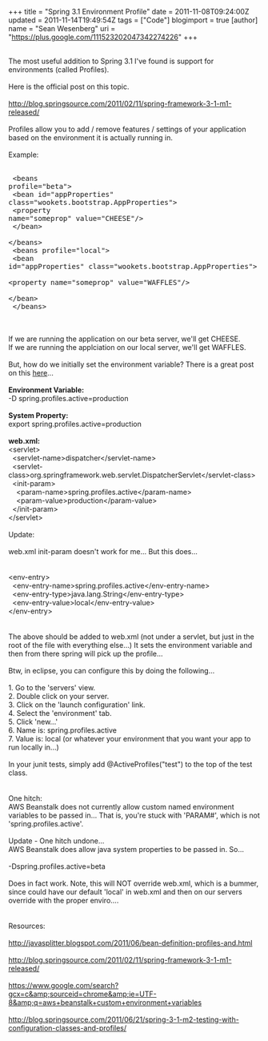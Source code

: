 +++
title = "Spring 3.1 Environment Profile"
date = 2011-11-08T09:24:00Z
updated = 2011-11-14T19:49:54Z
tags = ["Code"]
blogimport = true 
[author]
	name = "Sean Wesenberg"
	uri = "https://plus.google.com/111523202047342274226"
+++

<br />The most useful addition to Spring 3.1 I've found is support for environments (called Profiles).<br /><br />Here is the official post on this topic.<br /><br /><a href="http://blog.springsource.com/2011/02/11/spring-framework-3-1-m1-released/">http://blog.springsource.com/2011/02/11/spring-framework-3-1-m1-released/</a><br /><br />Profiles allow you to add / remove features / settings of your application based on the environment it is actually running in.<br /><br />Example:<br /><br /><pre class="brush:xml">  &lt;beans profile="beta"&gt;<br />    &lt;bean id="appProperties" class="wookets.bootstrap.AppProperties"&gt;<br /> &lt;property name="someprop" value="CHEESE"/&gt;<br />    &lt;/bean&gt;<br />  &lt;/beans&gt;<br />  &lt;beans profile="local"&gt;<br />     &lt;bean id="appProperties" class="wookets.bootstrap.AppProperties"&gt;<br /> &lt;property name="someprop" value="WAFFLES"/&gt;<br />     &lt;/bean&gt;<br />  &lt;/beans&gt;<br /></pre><br /><br />If we are running the application on our beta server, we'll get CHEESE.<br />If we are running the applciation on our local server, we'll get WAFFLES.<br /><br />But, how do we initially set the environment variable? There is a great post on this <a href="http://javasplitter.blogspot.com/2011/06/bean-definition-profiles-and.html">here</a>...<br /><br /><b>Environment Variable:</b><br />-D spring.profiles.active=production<br /><br /><b>System Property:</b><br />export spring.profiles.active=production<br /><br /><b>web.xml:</b><br />&lt;servlet&gt; <br />&nbsp; &lt;servlet-name&gt;dispatcher&lt;/servlet-name&gt; <br />&nbsp; &lt;servlet-class&gt;org.springframework.web.servlet.DispatcherServlet&lt;/servlet-class&gt;<br />&nbsp; &lt;init-param&gt; <br />&nbsp; &nbsp; &lt;param-name&gt;spring.profiles.active&lt;/param-name&gt; <br />&nbsp; &nbsp; &lt;param-value&gt;production&lt;/param-value&gt; <br />&nbsp; &lt;/init-param&gt; <br />&lt;/servlet&gt;<br /><br />Update:<br /><br />web.xml init-param doesn't work for me... But this does...<br /><br /><div class="p1"><span class="s2"><br /></span></div><div class="p1"><span class="s2">&lt;</span>env-entry<span class="s2">&gt;</span></div><div class="p2"><span class="s1">&nbsp; <span class="Apple-tab-span"> </span></span><span class="s2">&lt;</span>env-entry-name<span class="s2">&gt;</span><span class="s1">spring.profiles.active</span><span class="s2">&lt;/</span>env-entry-name<span class="s2">&gt;</span></div><div class="p2"><span class="s1">&nbsp;&nbsp;</span><span class="s2">&lt;</span>env-entry-type<span class="s2">&gt;</span><span class="s1">java.lang.String</span><span class="s2">&lt;/</span>env-entry-type<span class="s2">&gt;</span></div><div class="p2"><span class="s1">&nbsp;&nbsp;</span><span class="s2">&lt;</span>env-entry-value<span class="s2">&gt;</span><span class="s1">local</span><span class="s2">&lt;/</span>env-entry-value<span class="s2">&gt;</span></div><div class="p2"><span class="s2">&lt;/</span>env-entry<span class="s2">&gt;</span></div><br /><br />The above should be added to web.xml (not under a servlet, but just in the root of the file with everything else...) It sets the environment variable and then from there spring will pick up the profile...<br /><br />Btw, in eclipse, you can configure this by doing the following...<br /><br />1. Go to the 'servers' view.<br />2. Double click on your server.<br />3. Click on the 'launch configuration' link.<br />4. Select the 'environment' tab.<br />5. Click 'new...'<br />6. Name is: spring.profiles.active<br />7. Value is: local (or whatever your environment that you want your app to run locally in...)<br /><br />In your junit tests, simply add&nbsp;@ActiveProfiles("test")&nbsp;to the top of the test class.<br /><div><br /></div><br />One hitch:<br />AWS Beanstalk does not currently allow custom named environment variables to be passed in... That is, you're stuck with 'PARAM#', which is not 'spring.profiles.active'.<br /><br />Update - One hitch undone...<br />AWS Beanstalk does allow java system properties to be passed in. So...<br /><br />-Dspring.profiles.active=beta<br /><br />Does in fact work. Note, this will NOT override web.xml, which is a bummer, since could have our default 'local' in web.xml and then on our servers override with the proper enviro....<br /><br /><br />Resources:<br /><br /><a href="http://javasplitter.blogspot.com/2011/06/bean-definition-profiles-and.html">http://javasplitter.blogspot.com/2011/06/bean-definition-profiles-and.html</a><br /><br /><a href="http://blog.springsource.com/2011/02/11/spring-framework-3-1-m1-released/">http://blog.springsource.com/2011/02/11/spring-framework-3-1-m1-released/</a><br /><br /><a href="https://www.google.com/search?gcx=c&amp;sourceid=chrome&amp;ie=UTF-8&amp;q=aws+beanstalk+custom+environment+variables">https://www.google.com/search?gcx=c&amp;sourceid=chrome&amp;ie=UTF-8&amp;q=aws+beanstalk+custom+environment+variables</a><br /><br /><a href="http://blog.springsource.com/2011/06/21/spring-3-1-m2-testing-with-configuration-classes-and-profiles/">http://blog.springsource.com/2011/06/21/spring-3-1-m2-testing-with-configuration-classes-and-profiles/</a><br /><br />
